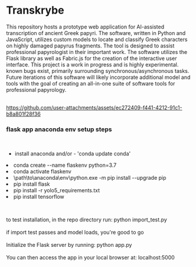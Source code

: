 # Transkrybe

This repository hosts a prototype web application for AI-assisted transcription of ancient Greek papyri. The software, written in Python and JavaScript, utilizes custom models to locate and classify Greek characters on 
highly damaged papyrus fragments. The tool is designed to assist professional papyrologist in their important work. The software utilizes the Flask library as well as Fabric.js for the creation of the interactive 
user interface. This project is a work in progress and is highly experimental. known bugs exist, primarily surrounding synchronous/asynchronous tasks. Future iterations of this software will likely incorporate 
additional model and tools with the goal of creating an all-in-one suite of software tools for professional papyrology.  
<br>



https://github.com/user-attachments/assets/ec272409-f441-4212-91c1-b8a801f28f36



<h3>flask app anaconda env setup steps</h3>
<br>
<p>
<ul>
<li>install anaconda and/or - 'conda update conda'</ul>
<li>conda create --name flaskenv python=3.7</ul>
<li>conda activate flaskenv</ul>
<li>\path\to\anaconda\env\python.exe -m pip install --upgrade pip</ul>
<li>pip install flask</ul>
<li>pip install -r yolo5_requirements.txt</ul>
<li>pip install tensorflow</ul>
</ul>
</p>
<br>
<p>
to test installation, in the repo directory run: python import_test.py
<br><br>
if import test passes and model loads, you're good to go
<br><br>
Initialize the Flask server by running: python app.py                  
<br><br>
You can then access the app in your local browser at: localhost:5000
</p>                   
